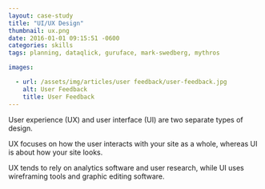 ```yaml
---
layout: case-study
title: "UI/UX Design"
thumbnail: ux.png
date: 2016-01-01 09:15:51 -0600
categories: skills
tags: planning, dataqlick, guruface, mark-swedberg, mythros

images:

  - url: /assets/img/articles/user feedback/user-feedback.jpg
    alt: User Feedback
    title: User Feedback
---
```


<p>User experience (UX) and user interface (UI) are two separate types of design.</p>
<p>UX focuses on how the user interacts with your site as a whole, whereas UI is about how your site looks.</p>
<p>UX tends to rely on analytics software and user research, while UI uses wireframing tools and graphic editing software.</p>